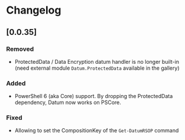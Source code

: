 # Changelog

## [0.0.35]
### Removed
- ProtectedData / Data Encryption datum handler is no longer built-in (need external module `Datum.ProtectedData` available in the gallery)

### Added
- PowerShell 6 (aka Core) support. By dropping the ProtectedData dependency, Datum now works on PSCore.

### Fixed
- Allowing to set the CompositionKey of the `Get-DatumRSOP` command